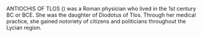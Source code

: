 ANTIOCHIS OF TLOS () was a Roman physician who lived in the 1st century BC or BCE. She was the daughter of Diodotus of Tlos. Through her medical practice, she gained notoriety of citizens and politicians throughout the Lycian region.
